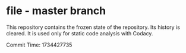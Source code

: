 # file - master branch

This repository contains the frozen state of the repository.
Its history is cleared. It is used only for static code
analysis with Codacy.

Commit Time: 1734427735